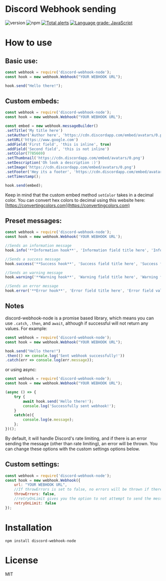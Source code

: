 # Discord Webhook sending
![version](https://img.shields.io/npm/v/discord-webhook-node "Version")
![npm](https://img.shields.io/npm/dt/discord-webhook-node.svg "Total Downloads")
[![Total alerts](https://img.shields.io/lgtm/alerts/g/matthew1232/discord-webhook-node.svg?logo=lgtm&logoWidth=18)](https://lgtm.com/projects/g/matthew1232/discord-webhook-node/alerts/)
[![Language grade: JavaScript](https://img.shields.io/lgtm/grade/javascript/g/matthew1232/discord-webhook-node.svg?logo=lgtm&logoWidth=18)](https://lgtm.com/projects/g/matthew1232/discord-webhook-node/context:javascript)

# How to use

## Basic use:
```js
const webhook = require('discord-webhook-node');
const hook = new webhook.Webhook("YOUR WEBHOOK URL");

hook.send("Hello there!");
```

## Custom embeds:
```js
const webhook = require('discord-webhook-node');
const hook = new webhook.Webhook("YOUR WEBHOOK URL");

const embed = new webhook.messageBuilder()
.setTitle('My title here')
.setAuthor('Author here', 'https://cdn.discordapp.com/embed/avatars/0.png', 'https://www.google.com')
.setURL('https://www.google.com')
.addField('First field', 'this is inline', true)
.addField('Second field', 'this is not inline')
.setColor(7785669)
.setThumbnail('https://cdn.discordapp.com/embed/avatars/0.png')
.setDescription('Oh look a description :)')
.setImage('https://cdn.discordapp.com/embed/avatars/0.png')
.setFooter('Hey its a footer', 'https://cdn.discordapp.com/embed/avatars/0.png')
.setTimestamp();

hook.send(embed);
```

Keep in mind that the custom embed method `setColor` takes in a decimal color. You can convert hex colors to decimal using this website here: [https://convertingcolors.com](https://convertingcolors.com)

## Preset messages:
```js
const webhook = require('discord-webhook-node');
const hook = new webhook.Webhook('YOUR WEBHOOK URL');

//Sends an information message
hook.info('**Information hook**', 'Information field title here', 'Information field value here');

//Sends a success message
hook.success('**Success hook**', 'Success field title here', 'Success field value here');

//Sends an warning message
hook.warning('**Warning hook**', 'Warning field title here', 'Warning field value here');

//Sends an error message
hook.error('**Error hook**', 'Error field title here', 'Error field value here');
```
## Notes
discord-webhook-node is a promise based library, which means you can use `.catch`, `.then`, and `await`, although if successful will not return any values. For example:

```js
const webhook = require('discord-webhook-node');
const hook = new webhook.Webhook("YOUR WEBHOOK URL");

hook.send("Hello there!")
.then(() => console.log('Sent webhook successfully!'))
.catch(err => console.log(err.message));
```

or using async:
```js
const webhook = require('discord-webhook-node');
const hook = new webhook.Webhook("YOUR WEBHOOK URL");

(async () => {
    try {
        await hook.send('Hello there!');
        console.log('Successfully sent webhook!');
    }
    catch(e){
        console.log(e.message);
    };
})();
```

By default, it will handle Discord's rate limiting, and if there is an error sending the message (other than rate limiting), an error will be thrown. You can change these options with the custom settings options below.

## Custom settings:
```js
const webhook = require('discord-webhook-node');
const hook = new webhook.Webhook({
    url: "YOUR WEBHOOK URL",
    //If throwErrors is set to false, no errors will be thrown if there is an error sending
    throwErrors: false,
    //retryOnLimit gives you the option to not attempt to send the message again if rate limited
    retryOnLimit: false
});
```

# Installation
```npm install discord-webhook-node```

# License

MIT
